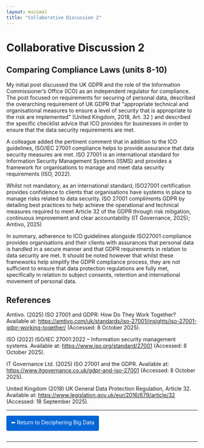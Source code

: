 ```yaml
---
layout: minimal
title: "Collaborative Discussion 2"
---
```



# Collaborative Discussion 2


## Comparing Compliance Laws (units 8-10)


My initial post discussed the UK GDPR and the role of the Information Commissioner’s Office (ICO) as an independent regulator for compliance. The post focused on requirements for securing of personal data, described the overarching requirement of UK GDPR that “appropriate technical and organisational measures to ensure a level of security that is appropriate to the risk are implemented” (United Kingdom, 2018, Art. 32 ) and described the specific checklist advice that ICO provides for businesses in order to ensure that the data security requirements are met.


A colleague added the pertinent comment that in addition to the ICO guidelines, ISO/IEC 27001 compliance helps to provide assurance that data security measures are met.  ISO 27001 is an international standard for Information Security Management Systems (ISMS) and provides a framework for organisations to manage and meet data security requirements (ISO, 2022).


Whilst not mandatory, as an international standard, ISO27001 certification provides confidence to clients that organisations have systems in place to manage risks related to data security. ISO 27001 compliments GDPR by detailing best practices to help achieve the operational and technical measures required to meet Article 32 of the GDPR through  risk mitigation, continuous improvement and clear accountability (IT Governance, 2025); Amtivo, 2025)


In summary, adherence to ICO guidelines alongside ISO27001 compliance provides organisations and their clients with assurances that personal data is handled in a secure manner and that GDPR requirements in relation to data security are met.  It should be noted however that whilst these frameworks help simplify the GDPR compliance process, they are not sufficient to ensure that data protection regulations are fully met, specifically in relation to subject consents, retention and international movement  of personal data. 

 

## References

Amtivo. (2025) ISO 27001 and GDPR: How Do They Work Together? Available at: https://amtivo.com/uk/standards/iso-27001/insights/iso-27001-gdpr-working-together/ (Accessed: 8 October 2025).

ISO (2022) ISO/IEC 27001:2022 – Information security management systems. Available at: https://www.iso.org/standard/27001 (Accessed: 8 October 2025).

IT Governance Ltd. (2025) ISO 27001 and the GDPR. Available at: https://www.itgovernance.co.uk/gdpr-and-iso-27001 (Accessed: 8 October 2025).

United Kingdom (2018) UK General Data Protection Regulation, Article 32. Available at: https://www.legislation.gov.uk/eur/2016/679/article/32 (Accessed: 18 September 2025).


<hr>

<a href="https://github.com/sjackson-DS25/sjackson-DS25.github.io/blob/master/DecipheringBigData/Landing%20page.md" style="display:inline-block; padding:8px 12px; background-color:#0366d6; color:white; text-decoration:none; border-radius:4px; margin-bottom:1em;">⬅️ Return to Deciphering Big Data</a>

<hr>
